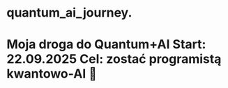 # quantum_ai_journey.
# Moja droga do Quantum+AI  Start: 22.09.2025   Cel: zostać programistą kwantowo-AI 🚀
